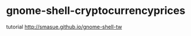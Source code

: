 gnome-shell-cryptocurrencyprices
================================

tutorial http://smasue.github.io/gnome-shell-tw
